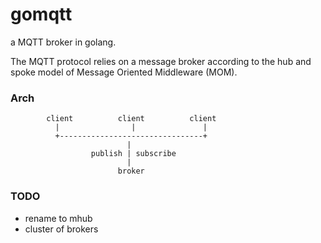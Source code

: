 gomqtt
======

a MQTT broker in golang.

The MQTT protocol relies on a message broker according to the hub and spoke model 
of Message Oriented Middleware (MOM).


### Arch

            client          client          client
              |                |               |
              +--------------------------------+
                              |
                      publish | subscribe
                              |
                            broker


### TODO
*   rename to mhub
*   cluster of brokers
